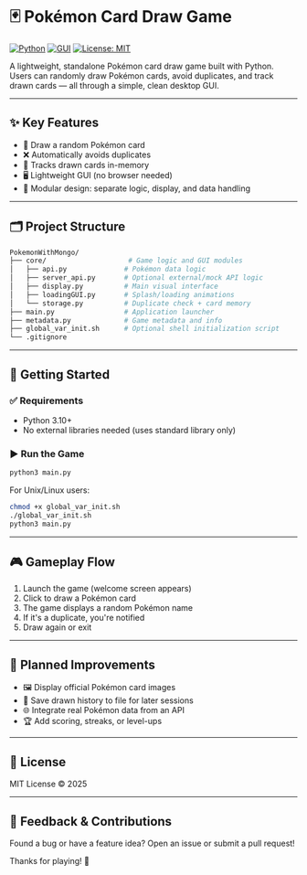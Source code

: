 # 🃏 Pokémon Card Draw Game

[![Python](https://img.shields.io/badge/Built%20With-Python-3776AB?logo=python)](https://www.python.org/)
[![GUI](https://img.shields.io/badge/Interface-GUI-blueviolet)]()
[![License: MIT](https://img.shields.io/badge/License-MIT-yellow.svg)](https://opensource.org/licenses/MIT)

A lightweight, standalone Pokémon card draw game built with Python. Users can randomly draw Pokémon cards, avoid duplicates, and track drawn cards — all through a simple, clean desktop GUI.

---

## ✨ Key Features

* 🎴 Draw a random Pokémon card
* ❌ Automatically avoids duplicates
* 💾 Tracks drawn cards in-memory
* 🖥️ Lightweight GUI (no browser needed)
* 🧩 Modular design: separate logic, display, and data handling

---

## 🗂️ Project Structure

```bash
PokemonWithMongo/
├── core/                    # Game logic and GUI modules
│   ├── api.py              # Pokémon data logic
│   ├── server_api.py       # Optional external/mock API logic
│   ├── display.py          # Main visual interface
│   ├── loadingGUI.py       # Splash/loading animations
│   └── storage.py          # Duplicate check + card memory
├── main.py                 # Application launcher
├── metadata.py             # Game metadata and info
├── global_var_init.sh      # Optional shell initialization script
└── .gitignore
```

---

## 🚀 Getting Started

### ✅ Requirements

* Python 3.10+
* No external libraries needed (uses standard library only)

### ▶️ Run the Game

```bash
python3 main.py
```

For Unix/Linux users:

```bash
chmod +x global_var_init.sh
./global_var_init.sh
python3 main.py
```

---

## 🎮 Gameplay Flow

1. Launch the game (welcome screen appears)
2. Click to draw a Pokémon card
3. The game displays a random Pokémon name
4. If it's a duplicate, you're notified
5. Draw again or exit

---

## 🌟 Planned Improvements

* 🖼️ Display official Pokémon card images
* 💾 Save drawn history to file for later sessions
* 🌐 Integrate real Pokémon data from an API
* 🏆 Add scoring, streaks, or level-ups

---

## 📄 License

MIT License © 2025

---

## 💬 Feedback & Contributions

Found a bug or have a feature idea? Open an issue or submit a pull request!

Thanks for playing! 🎉
